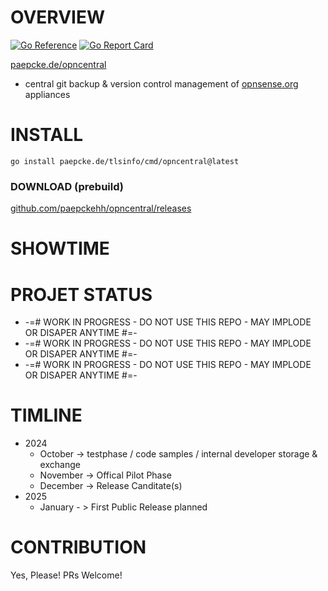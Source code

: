 # OVERVIEW
[![Go Reference](https://pkg.go.dev/badge/paepcke.de/opncentral.svg)](https://pkg.go.dev/paepcke.de/opncentral) 
[![Go Report Card](https://goreportcard.com/badge/paepcke.de/opncentral)](https://goreportcard.com/report/paepcke.de/opncentral) 

[paepcke.de/opncentral](https://paepcke.de/opncentral/)

-   central git backup & version control management of [opnsense.org](https://opensense.org/) appliances

# INSTALL

```
go install paepcke.de/tlsinfo/cmd/opncentral@latest
```

### DOWNLOAD (prebuild)

[github.com/paepckehh/opncentral/releases](https://github.com/paepckehh/opncentral/releases)

# SHOWTIME 

# PROJET STATUS

 - -=# WORK IN PROGRESS - DO NOT USE THIS REPO - MAY IMPLODE OR DISAPER ANYTIME #=- 
 - -=# WORK IN PROGRESS - DO NOT USE THIS REPO - MAY IMPLODE OR DISAPER ANYTIME #=- 
 - -=# WORK IN PROGRESS - DO NOT USE THIS REPO - MAY IMPLODE OR DISAPER ANYTIME #=- 

# TIMLINE 

 - 2024
    - October  -> testphase / code samples / internal developer storage & exchange
    - November -> Offical Pilot Phase
    - December -> Release Canditate(s)
 - 2025
    - January - > First Public Release planned 

# CONTRIBUTION

Yes, Please! PRs Welcome! 
